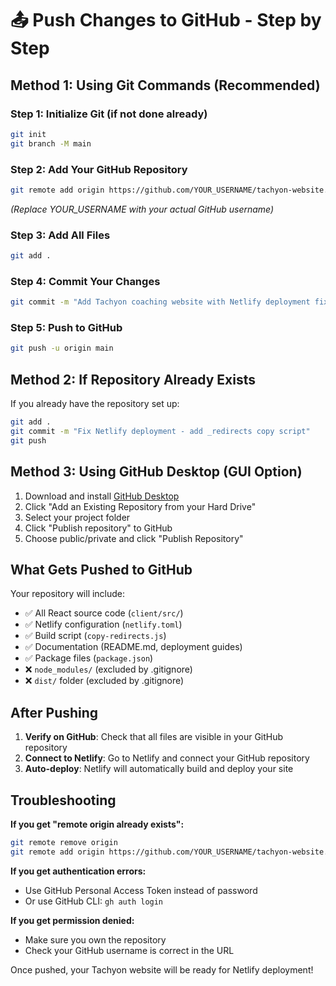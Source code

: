 # 📤 Push Changes to GitHub - Step by Step

## Method 1: Using Git Commands (Recommended)

### Step 1: Initialize Git (if not done already)
```bash
git init
git branch -M main
```

### Step 2: Add Your GitHub Repository
```bash
git remote add origin https://github.com/YOUR_USERNAME/tachyon-website.git
```
*(Replace YOUR_USERNAME with your actual GitHub username)*

### Step 3: Add All Files
```bash
git add .
```

### Step 4: Commit Your Changes
```bash
git commit -m "Add Tachyon coaching website with Netlify deployment fix"
```

### Step 5: Push to GitHub
```bash
git push -u origin main
```

## Method 2: If Repository Already Exists

If you already have the repository set up:

```bash
git add .
git commit -m "Fix Netlify deployment - add _redirects copy script"
git push
```

## Method 3: Using GitHub Desktop (GUI Option)

1. Download and install [GitHub Desktop](https://desktop.github.com/)
2. Click "Add an Existing Repository from your Hard Drive"
3. Select your project folder
4. Click "Publish repository" to GitHub
5. Choose public/private and click "Publish Repository"

## What Gets Pushed to GitHub

Your repository will include:
- ✅ All React source code (`client/src/`)
- ✅ Netlify configuration (`netlify.toml`)
- ✅ Build script (`copy-redirects.js`)
- ✅ Documentation (README.md, deployment guides)
- ✅ Package files (`package.json`)
- ❌ `node_modules/` (excluded by .gitignore)
- ❌ `dist/` folder (excluded by .gitignore)

## After Pushing

1. **Verify on GitHub**: Check that all files are visible in your GitHub repository
2. **Connect to Netlify**: Go to Netlify and connect your GitHub repository
3. **Auto-deploy**: Netlify will automatically build and deploy your site

## Troubleshooting

**If you get "remote origin already exists":**
```bash
git remote remove origin
git remote add origin https://github.com/YOUR_USERNAME/tachyon-website.git
```

**If you get authentication errors:**
- Use GitHub Personal Access Token instead of password
- Or use GitHub CLI: `gh auth login`

**If you get permission denied:**
- Make sure you own the repository
- Check your GitHub username is correct in the URL

Once pushed, your Tachyon website will be ready for Netlify deployment!